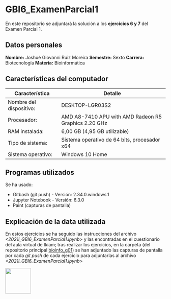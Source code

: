 # GBI6_ExamenParcial1
En este repositorio se adjuntará la solución a los **ejercicios 6 y 7** del Examen Parcial 1.

## Datos personales
**Nombre:** Joshué Giovanni Ruiz Moreira
**Semestre:** Sexto
**Carrera:** Biotecnología 
**Materia:** Bioinformática

## Características del computador
Característica | Detalle
-------------- | -----------------
Nombre del dispositivo:	| DESKTOP-LGR03S2
Procesador:	| AMD A8-7410 APU with AMD Radeon R5 Graphics   2.20 GHz
RAM instalada:	| 6,00 GB (4,95 GB utilizable)
Tipo de sistema:	| Sistema operativo de 64 bits, procesador x64
Sistema operativo: | Windows 10 Home

## Programas utilizados
Se ha usado:
- Gitbash (git push) - Versión: 2.34.0.windows.1
- Jupyter Notebook - Versión: 6.3.0
- Paint (capturas de pantalla) 

## Explicación de la data utilizada
En estos ejercicios se ha seguido las instrucciones del archivo *<2021I_GBI6_ExamenParcial1.ipynb>* y las encontradas en el cuestionario del aula virtual de Ikiam; tras realizar los ejercicios, en la carpeta *<data/>* (del repositorio principal [bioinfo_g01](https://github.com/Joshue2806/bioinfo_g01/tree/main/2021I_GBI6_ExamenParcial1)) se han adjuntado las capturas de pantalla por cada *git push* de cada ejercicio para adjuntarlas al archivo *<2021I_GBI6_ExamenParcial1.ipynb>*

<img src="https://i.imgur.com/0gdXZn8.gif" width="80">

